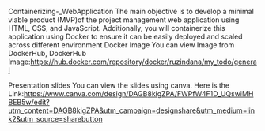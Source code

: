 Containerizing-_WebApplication
The main objective is to develop a minimal viable product (MVP)of the project management web application using HTML, CSS, and JavaScript. Additionally, you will containerize this application using Docker to ensure it can be easily deployed and scaled across different environment
Docker Image
You can view Image from DockerHub, DockerHub Image:https://hub.docker.com/repository/docker/ruzindana/my_todo/general

Presentation slides
You can view the slides using canva. Here is the Link:https://www.canva.com/design/DAGB8kigZPA/FWPfW4F1D_UQswiMHBEB5w/edit?utm_content=DAGB8kigZPA&utm_campaign=designshare&utm_medium=link2&utm_source=sharebutton
